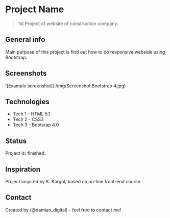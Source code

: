 # Project Name
> 1st Project of website of construction company.

## General info
Main purpose of this project is find out how to do responsive webside using Bootstrap.

## Screenshots
![Example screenshot](./img/Screenshot Bootstrap 4.jpg)

## Technologies
* Tech 1 - HTML 5.1
* Tech 2 - CSS3
* Tech 3 - Bootsrap 4.0

## Status
Project is: finished. 

## Inspiration
Project inspired by K. Kargol, based on on-line front-end course.

## Contact
Created by (@damian_digital) - feel free to contact me!